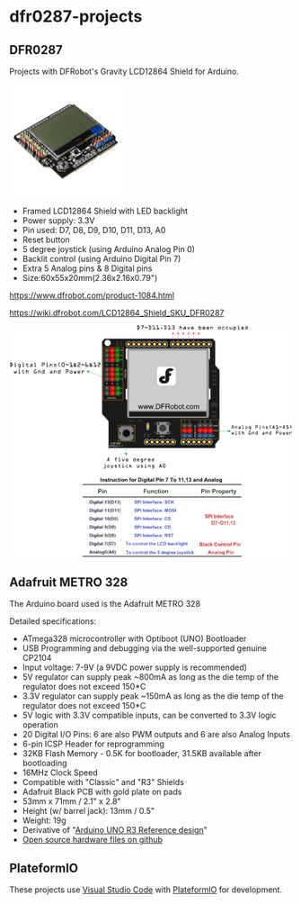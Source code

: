 # dfr0287-projects
## DFR0287
Projects with DFRobot's Gravity LCD12864 Shield for Arduino.

<img src="./Documentation/dfr0287/DFR0287_pic.JPG" alt="DFR0287" width="200"/>


* Framed LCD12864 Shield with LED backlight
* Power supply: 3.3V
* Pin used: D7, D8, D9, D10, D11, D13, A0
* Reset button
* 5 degree joystick (using Arduino Analog Pin 0)
* Backlit control (using Arduino Digital Pin 7)
* Extra 5 Analog pins & 8 Digital pins
* Size:60x55x20mm(2.36x2.16x0.79")

https://www.dfrobot.com/product-1084.html

https://wiki.dfrobot.com/LCD12864_Shield_SKU_DFR0287

![DFR0287](./Documentation/dfr0287/DFR0287pinout.png)

## Adafruit METRO 328
The Arduino board used is the Adafruit METRO 328

Detailed specifications:

* ATmega328 microcontroller with Optiboot (UNO) Bootloader
* USB Programming and debugging via the well-supported genuine CP2104
* Input voltage: 7-9V (a 9VDC power supply is recommended)
* 5V regulator can supply peak ~800mA as long as the die temp of the regulator does not exceed 150*C
* 3.3V regulator can supply peak ~150mA as long as the die temp of the regulator does not exceed 150*C
* 5V logic with 3.3V compatible inputs, can be converted to 3.3V logic operation
* 20 Digital I/O Pins: 6 are also PWM outputs and 6 are also Analog Inputs
* 6-pin ICSP Header for reprogramming
* 32KB Flash Memory - 0.5K for bootloader, 31.5KB available after bootloading
* 16MHz Clock Speed
* Compatible with "Classic" and "R3" Shields
* Adafruit Black PCB with gold plate on pads
* 53mm x 71mm / 2.1" x 2.8"
* Height (w/ barrel jack): 13mm / 0.5"
* Weight: 19g
* Derivative of "[Arduino UNO R3 Reference design](http://www.arduino.cc/en/Main/ArduinoBoardUno)"
* [Open source hardware files on github](https://github.com/adafruit/Adafruit-METRO-328-PCB)

## PlateformIO
These projects use [Visual Studio Code](https://code.visualstudio.com/) with [PlateformIO](https://platformio.org/) for development.